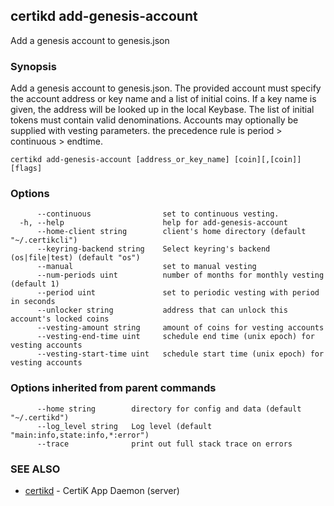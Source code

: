 ## certikd add-genesis-account

Add a genesis account to genesis.json

### Synopsis

Add a genesis account to genesis.json. The provided account must specify
the account address or key name and a list of initial coins. If a key name is given,
the address will be looked up in the local Keybase. The list of initial tokens must
contain valid denominations. Accounts may optionally be supplied with vesting parameters.
the precedence rule is period > continuous > endtime.


```
certikd add-genesis-account [address_or_key_name] [coin][,[coin]] [flags]
```

### Options

```
      --continuous                set to continuous vesting.
  -h, --help                      help for add-genesis-account
      --home-client string        client's home directory (default "~/.certikcli")
      --keyring-backend string    Select keyring's backend (os|file|test) (default "os")
      --manual                    set to manual vesting
      --num-periods uint          number of months for monthly vesting (default 1)
      --period uint               set to periodic vesting with period in seconds
      --unlocker string           address that can unlock this account's locked coins
      --vesting-amount string     amount of coins for vesting accounts
      --vesting-end-time uint     schedule end time (unix epoch) for vesting accounts
      --vesting-start-time uint   schedule start time (unix epoch) for vesting accounts
```

### Options inherited from parent commands

```
      --home string        directory for config and data (default "~/.certikd")
      --log_level string   Log level (default "main:info,state:info,*:error")
      --trace              print out full stack trace on errors
```

### SEE ALSO

* [certikd](certikd.md)	 - CertiK App Daemon (server)


